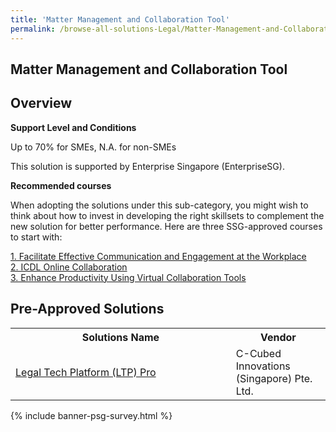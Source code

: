```yaml
---
title: 'Matter Management and Collaboration Tool'
permalink: /browse-all-solutions-Legal/Matter-Management-and-Collaboration-Tool
---
```


## Matter Management and Collaboration Tool
## Overview

**Support Level and Conditions**

Up to 70% for SMEs, N.A. for non-SMEs

This solution is supported by Enterprise Singapore (EnterpriseSG).

**Recommended courses**

When adopting the solutions under this sub-category, you might wish to think about how to invest in developing the right skillsets to complement the new solution for better performance. Here are three SSG-approved courses to start with:

<a href='https://sfec.enterprisejobskills.gov.sg/Course_Internet/CourseDetail/?CoursesReferenceNumber=TGS-2014500854'  target='_blank' rel='noopener'>1. Facilitate Effective Communication and Engagement at the Workplace</a><br>
<a href='https://sfec.enterprisejobskills.gov.sg/Course_Internet/CourseDetail/?CoursesReferenceNumber=TGS-2017500995'  target='_blank' rel='noopener'>2. ICDL Online Collaboration</a><br>
<a href='https://sfec.enterprisejobskills.gov.sg/Course_Internet/CourseDetail/?CoursesReferenceNumber=TGS-2020505582'  target='_blank' rel='noopener'>3. Enhance Productivity Using Virtual Collaboration Tools</a><br>

## Pre-Approved Solutions

<table>
<tr>
<th style='width: auto;'><b>Solutions Name</b></th>
<th style='width: 30%;'><b>Vendor</b></th>
</tr>
<tr>
<td><a href='/productivity-solutions-grant/solutionrepo/solution3240' target='_blank'>Legal Tech Platform (LTP) Pro</a><br></td>
<td>C-Cubed Innovations (Singapore) Pte. Ltd.</td>
</tr>
</table>

{% include banner-psg-survey.html %}
